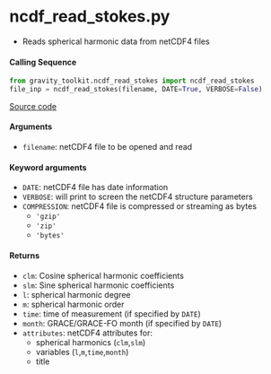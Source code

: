 ncdf_read_stokes.py
===================

- Reads spherical harmonic data from netCDF4 files

#### Calling Sequence
```python
from gravity_toolkit.ncdf_read_stokes import ncdf_read_stokes
file_inp = ncdf_read_stokes(filename, DATE=True, VERBOSE=False)
```
[Source code](https://github.com/tsutterley/read-GRACE-harmonics/blob/main/gravity_toolkit/ncdf_read_stokes.py)

#### Arguments
- `filename`: netCDF4 file to be opened and read

#### Keyword arguments
- `DATE`: netCDF4 file has date information
- `VERBOSE`: will print to screen the netCDF4 structure parameters
- `COMPRESSION`: netCDF4 file is compressed or streaming as bytes
    * `'gzip'`
    * `'zip'`
    * `'bytes'`

#### Returns
- `clm`: Cosine spherical harmonic coefficients
- `slm`: Sine spherical harmonic coefficients
- `l`: spherical harmonic degree
- `m`: spherical harmonic order
- `time`: time of measurement (if specified by `DATE`)
- `month`: GRACE/GRACE-FO month (if specified by `DATE`)
- `attributes`: netCDF4 attributes for:
    * spherical harmonics (`clm`,`slm`)
    * variables (`l`,`m`,`time`,`month`)
    * title
